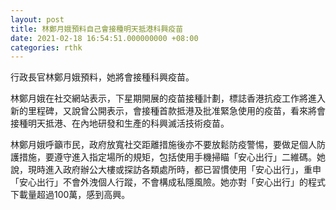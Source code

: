 ```yaml
---
layout: post
title: 林鄭月娥預料自己會接種明天抵港科興疫苗
date: 2021-02-18 16:54:51.000000000 +08:00
categories: rthk
---
```


行政長官林鄭月娥預料，她將會接種科興疫苗。

林鄭月娥在社交網站表示，下星期開展的疫苗接種計劃，標誌香港抗疫工作將進入新的里程碑，又說曾公開表示，會接種首款抵港及批准緊急使用的疫苗，看來將會接種明天抵港、在內地研發和生產的科興滅活技術疫苗。

林鄭月娥呼籲市民，政府放寬社交距離措施後亦不要放鬆防疫警惕，要做足個人防護措施，要遵守進入指定場所的規矩，包括使用手機掃瞄「安心出行」二維碼。她說，現時進入政府辦公大樓或探訪各類處所時，都已習慣使用「安心出行」，重申「安心出行」不會外洩個人行蹤，不會構成私隱風險。她亦對「安心出行」的程式下載量超過100萬，感到高興。
